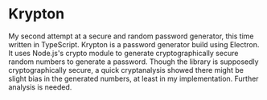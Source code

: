 # Krypton

My second attempt at a secure and random password generator, this time written in TypeScript.
Krypton is a password generator build using Electron. It uses Node.js's crypto module to generate cryptographically secure random numbers to generate a password. Though the library is supposedly cryptographically secure, a quick cryptanalysis showed there might be slight bias in the generated numbers, at least in my implementation. Further analysis is needed.
